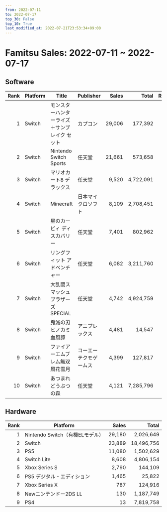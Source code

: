 ```yaml
---
from: 2022-07-11
to: 2022-07-17
top_30: False
top_10: True
last_modified_at: 2022-07-21T23:53:34+09:00
---
```

# Famitsu Sales: 2022-07-11 ~ 2022-07-17
## Software
| Rank | Platform | Title | Publisher | Sales | Total | Rate | New |
| -: | -- | -- | -- | -: | -: | -: | -- |
| 1 | Switch | モンスターハンターライズ＋サンブレイク セット | カプコン | 29,006 | 177,392 |  |  |
| 2 | Switch | Nintendo Switch Sports | 任天堂 | 21,661 | 573,658 |  |  |
| 3 | Switch | マリオカート8 デラックス | 任天堂 | 9,520 | 4,722,091 |  |  |
| 4 | Switch | Minecraft | 日本マイクロソフト | 8,109 | 2,708,451 |  |  |
| 5 | Switch | 星のカービィ ディスカバリー | 任天堂 | 7,401 | 802,962 |  |  |
| 6 | Switch | リングフィット アドベンチャー | 任天堂 | 6,082 | 3,211,760 |  |  |
| 7 | Switch | 大乱闘スマッシュブラザーズ SPECIAL | 任天堂 | 4,742 | 4,924,759 |  |  |
| 8 | Switch | 鬼滅の刃 ヒノカミ血風譚 | アニプレックス | 4,481 | 14,547 |  |  |
| 9 | Switch | ファイアーエムブレム無双 風花雪月 | コーエーテクモゲームス | 4,399 | 127,817 |  |  |
| 10 | Switch | あつまれ どうぶつの森 | 任天堂 | 4,121 | 7,285,796 |  |  |

## Hardware
| Rank | Platform | Sales | Total |
| -: | -- | -: | -: |
| 1 | Nintendo Switch（有機ELモデル） | 29,180 | 2,026,649 |
| 2 | Switch | 23,889 | 18,496,756 |
| 3 | PS5 | 11,080 | 1,502,629 |
| 4 | Switch Lite | 8,608 | 4,806,154 |
| 5 | Xbox Series S | 2,790 | 144,109 |
| 6 | PS5 デジタル・エディション | 1,465 | 25,822 |
| 7 | Xbox Series X | 787 | 124,916 |
| 8 | Newニンテンドー2DS LL | 130 | 1,187,749 |
| 9 | PS4 | 13 | 7,819,758 |